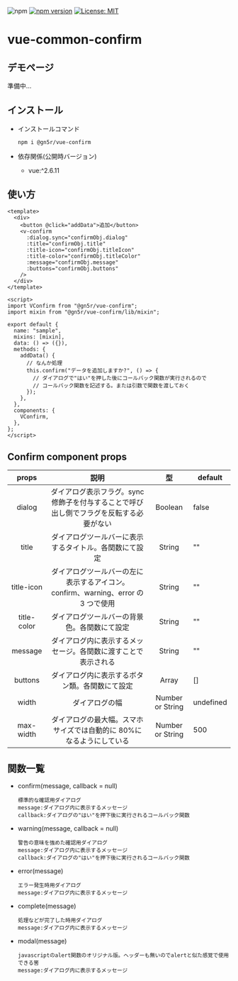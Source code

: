 ![npm](https://img.shields.io/npm/dt/@gn5r/vue-confirm)
[![npm version](https://badge.fury.io/js/%40gn5r%2Fvue-confirm.svg)](https://badge.fury.io/js/%40gn5r%2Fvue-confirm)
[![License: MIT](https://img.shields.io/badge/License-MIT-yellow.svg)](https://opensource.org/licenses/MIT)

# vue-common-confirm

## デモページ

準備中...

<!-- [vue-common-confirm Demo](https://gn5r.github.io/vue-confirm/) -->

## インストール

- インストールコマンド

  `npm i @gn5r/vue-confirm`

- 依存関係(公開時バージョン)

  - vue:^2.6.11

## 使い方

```vue
<template>
  <div>
    <button @click="addData">追加</button>
    <v-confirm
      :dialog.sync="confirmObj.dialog"
      :title="confirmObj.title"
      :title-icon="confirmObj.titleIcon"
      :title-color="confirmObj.titleColor"
      :message="confirmObj.message"
      :buttons="confirmObj.buttons"
    />
  </div>
</template>

<script>
import VConfirm from "@gn5r/vue-confirm";
import mixin from "@gn5r/vue-confirm/lib/mixin";

export default {
  name: "sample",
  mixins: [mixin],
  data: () => ({}),
  methods: {
    addData() {
      // なんか処理
      this.confirm("データを追加しますか?", () => {
        // ダイアログで"はい"を押した後にコールバック関数が実行されるので
        // コールバック関数を記述する。または引数で関数を渡しておく
      });
    },
  },
  components: {
    VConfirm,
  },
};
</script>
```

## Confirm component props

|    props    |                                          説明                                           |        型        | default   |
| :---------: | :-------------------------------------------------------------------------------------: | :--------------: | --------- |
|   dialog    | ダイアログ表示フラグ。sync 修飾子を付与することで呼び出し側でフラグを反転する必要がない |     Boolean      | false     |
|    title    |                 ダイアログツールバーに表示するタイトル。各関数にて設定                  |      String      | ""        |
| title-icon  |    ダイアログツールバーの左に表示するアイコン。confirm、warning、error の 3 つで使用    |      String      | ""        |
| title-color |                      ダイアログツールバーの背景色。各関数にて設定                       |      String      | ""        |
|   message   |             ダイアログ内に表示するメッセージ。各関数に渡すことで表示される              |      String      | ""        |
|   buttons   |                     ダイアログ内に表示するボタン類。各関数にて設定                      |      Array       | []        |
|    width    |                                     ダイアログの幅                                      | Number or String | undefined |
|  max-width  |          ダイアログの最大幅。スマホサイズでは自動的に 80%になるようにしている           | Number or String | 500       |

## 関数一覧

- confirm(message, callback = null)

  ```
  標準的な確認用ダイアログ
  message:ダイアログ内に表示するメッセージ
  callback:ダイアログの"はい"を押下後に実行されるコールバック関数
  ```

- warning(message, callback = null)

  ```
  警告の意味を強めた確認用ダイアログ
  message:ダイアログ内に表示するメッセージ
  callback:ダイアログの"はい"を押下後に実行されるコールバック関数
  ```

- error(message)

  ```
  エラー発生時用ダイアログ
  message:ダイアログ内に表示するメッセージ
  ```

- complete(message)

  ```
  処理などが完了した時用ダイアログ
  message:ダイアログ内に表示するメッセージ
  ```

- modal(message)

  ```
  javascriptのalert関数のオリジナル版。ヘッダーも無いのでalertと似た感覚で使用できる筈
  message:ダイアログ内に表示するメッセージ
  ```
